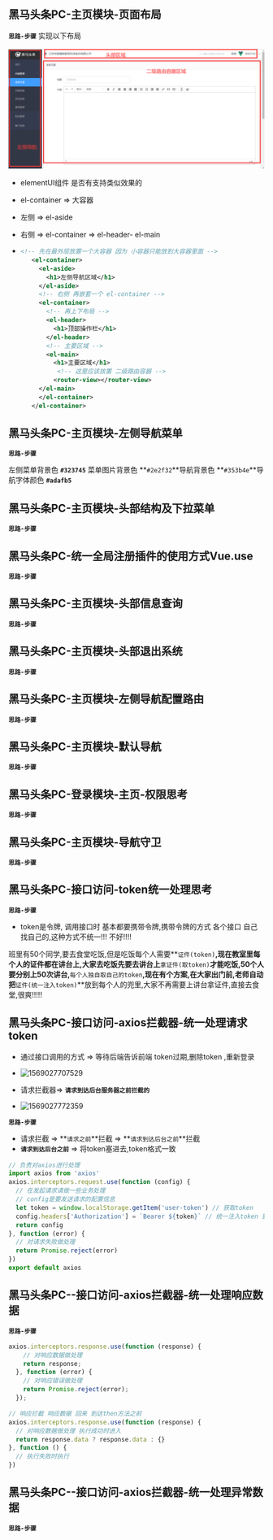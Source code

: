 ## 黑马头条PC-主页模块-页面布局

**`思路-步骤`** 实现以下布局

![image-20200302153712679](assets/image-20200302153712679.png)

* elementUI组件 是否有支持类似效果的

* el-container => 大容器

* 左侧 =>  el-aside 

* 右侧 => el-container =>  el-header- el-main

* ```xml
  <!-- 先在最外层放置一个大容器 因为 小容器只能放到大容器里面 -->
     <el-container>
       <el-aside>
         <h1>左侧导航区域</h1>
       </el-aside>
       <!-- 右侧 再嵌套一个 el-container -->
       <el-container>
         <!-- 再上下布局 -->
         <el-header>
           <h1>顶部操作栏</h1>
         </el-header>
         <!-- 主要区域 -->
         <el-main>
           <h1>主要区域</h1>
            <!-- 这里应该放置 二级路由容器 -->
           <router-view></router-view>
       </el-main>
       </el-container>
     </el-container>
  ```
  
  

## 黑马头条PC-主页模块-左侧导航菜单

**`思路-步骤`**

左侧菜单背景色   **`#323745`** 菜单图片背景色  **`#2e2f32`**导航背景色 **`#353b4e`**导航字体颜色 **`#adafb5`**

## 黑马头条PC-主页模块-头部结构及下拉菜单

**`思路-步骤`**

## 黑马头条PC-统一全局注册插件的使用方式Vue.use

**`思路-步骤`**

## 黑马头条PC-主页模块-头部信息查询

**`思路-步骤`**

## 黑马头条PC-主页模块-头部退出系统

**`思路-步骤`**

## 黑马头条PC-主页模块-左侧导航配置路由

**`思路-步骤`**

## 黑马头条PC-主页模块-默认导航

**`思路-步骤`**

## 黑马头条PC-登录模块-主页-权限思考

**`思路-步骤`**  

## 黑马头条PC-主页模块-导航守卫

**`思路-步骤`**

## 黑马头条PC-接口访问-token统一处理思考

**`思路-步骤`**

* token是令牌, 调用接口时 基本都要携带令牌,携带令牌的方式 各个接口 自己找自己的,这种方式不统一!!! 不好!!!!

班里有50个同学,要去食堂吃饭,但是吃饭每个人需要**`证件(token)`**,现在教室里每个人的证件都在讲台上,大家去吃饭先要去讲台上**`拿证件(取token)`**才能吃饭,50个人要分别上50次讲台,**`每个人独自取自己的token`**,现在有个方案,在大家出门前,老师自动把**`证件(统一注入token)`**放到每个人的兜里,大家不再需要上讲台拿证件,直接去食堂,很爽!!!!!

## 黑马头条PC-接口访问-axios拦截器-统一处理请求token

* 通过接口调用的方式 => 等待后端告诉前端 token过期,删除token ,重新登录

* ![1569027707529](../../../../面授/90/11/笔记/assets/1569027707529.png)

* 请求拦截器=> **`请求到达后台服务器之前拦截的`**

* ![1569027772359](../../../../面授/90/11/笔记/assets/1569027772359.png)

  

  

**`思路-步骤`**

* 请求拦截 => **`请求之前`**拦截 =>  **`请求到达后台之前`**拦截
* **`请求到达后台之前`** => 将token塞进去,token格式一致

```js
// 负责对axios进行处理
import axios from 'axios'
axios.interceptors.request.use(function (config) {
  // 在发起请求请做一些业务处理
  // config是要发送请求的配置信息
  let token = window.localStorage.getItem('user-token') // 获取token
  config.headers['Authorization'] = `Bearer ${token}` // 统一注入token 到headers属性 因为所有接口要求的token格式是一样的
  return config
}, function (error) {
  // 对请求失败做处理
  return Promise.reject(error)
})
export default axios
```

## 黑马头条PC--接口访问-axios拦截器-统一处理响应数据

**`思路-步骤`** 

```js
axios.interceptors.response.use(function (response) {
    // 对响应数据做处理
    return response;
  }, function (error) {
    // 对响应错误做处理
    return Promise.reject(error);
  });
```

```js
// 响应拦截 响应数据 回来 到达then方法之前
axios.interceptors.response.use(function (response) {
  // 对响应数据做处理 执行成功时进入
  return response.data ? response.data : {}
}, function () {
  // 执行失败时执行
})
```



## 黑马头条PC--接口访问-axios拦截器-统一处理异常数据

**`思路-步骤`**





